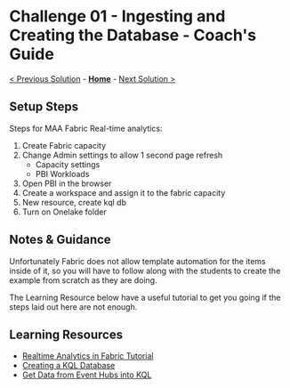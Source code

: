 # Challenge 01 - Ingesting and Creating the Database - Coach's Guide 

[< Previous Solution](./Solution-00.md) - **[Home](./README.md)** - [Next Solution >](./Solution-02.md)

## Setup Steps

Steps for MAA Fabric Real-time analytics:
1. Create Fabric capacity
1. Change Admin settings to allow 1 second page refresh
    - Capacity settings
    - PBI Workloads
2. Open PBI in the browser
3. Create a workspace and assign it to the fabric capacity
4. New resource, create kql db
5. Turn on Onelake folder

## Notes & Guidance

Unfortunately Fabric does not allow template automation for the items inside of it, so you will have to follow along with the students to create the example from scratch as they are doing.

The Learning Resource below have a useful tutorial to get you going if the steps laid out here are not enough.

## Learning Resources

- [Realtime Analytics in Fabric Tutorial](https://learn.microsoft.com/en-us/fabric/real-time-analytics/tutorial-introduction)
- [Creating a KQL Database](https://learn.microsoft.com/en-us/fabric/real-time-analytics/create-database)
- [Get Data from Event Hubs into KQL](https://learn.microsoft.com/en-us/fabric/real-time-analytics/get-data-event-hub)
